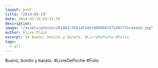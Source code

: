 ```yaml
---
layout: post
title: "2014-03-19"
date: 2014-03-19 03:31:55
description: 
image: "/assets/photos/201403/35b1d7ade19609607d7149777ac4eeda.jpg"
author: Elise Plain
excerpt: 34 Bueno, bonito y barato. #LivreDePoche #Folio
tags: 
  - all
---
```


Bueno, bonito y barato. #LivreDePoche #Folio
<p></p>
